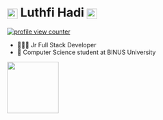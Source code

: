 <h1>
    <a href="https://luthfidi.github.io/Luthfi-Portfolio-Website/index-en">
     <img align="center" width="24px" src="https://media1.giphy.com/media/v1.Y2lkPTc5MGI3NjExejhvNHU5ZXY2MzJudTA5d21mc2F1ZnQ5cDNod3o4b3g3eXdnb2Q5OSZlcD12MV9pbnRlcm5hbF9naWZfYnlfaWQmY3Q9cw/ky4CxPTvUEZOQl5CHq/giphy.webp"></a>
    <span>Luthfi Hadi</span>
    <img align="center" width="24px" src="https://media1.giphy.com/media/v1.Y2lkPTc5MGI3NjExejhvNHU5ZXY2MzJudTA5d21mc2F1ZnQ5cDNod3o4b3g3eXdnb2Q5OSZlcD12MV9pbnRlcm5hbF9naWZfYnlfaWQmY3Q9cw/ky4CxPTvUEZOQl5CHq/giphy.webp"></a>
</h1>

<a href="https://github.com/luthfidi">
    <p align="left"><img src="https://komarev.com/ghpvc/?username=luthfidi&style=flat-square&color=blueviolet" alt="profile view counter"/></p>
</a>

 - 🧑🏽‍💻 Jr Full Stack Developer
 - 🏫 Computer Science student at BINUS University
   
<div style="display: inline_block">
    <img height="120em" src="https://github-readme-streak-stats.herokuapp.com/?user=luthfidi&theme=tokyonight&hide_border=true&card_height=170">
</div>
